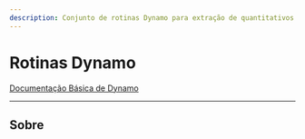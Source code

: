 ```yaml
---
description: Conjunto de rotinas Dynamo para extração de quantitativos
---
```


# Rotinas Dynamo

[Documentação Básica de Dynamo](https://primer2.dynamobim.org/v/pt-br)

***

## Sobre

